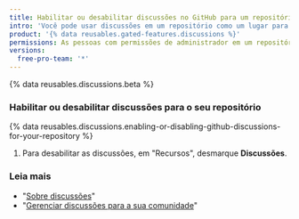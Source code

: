 ```yaml
---
title: Habilitar ou desabilitar discussões no GitHub para um repositório
intro: 'Você pode usar discussões em um repositório como um lugar para sua comunidade ter conversas, fazer perguntas e postar respostas sem definir o escopo de trabalho em um problema.'
product: '{% data reusables.gated-features.discussions %}'
permissions: As pessoas com permissões de administrador em um repositório podem habilitar discussões no repositório.
versions:
  free-pro-team: '*'
---
```


{% data reusables.discussions.beta %}

### Habilitar ou desabilitar discussões para o seu repositório

{% data reusables.discussions.enabling-or-disabling-github-discussions-for-your-repository %}
1. Para desabilitar as discussões, em "Recursos", desmarque **Discussões**.

### Leia mais

- "[Sobre discussões](/discussions/collaborating-with-your-community-using-discussions/about-discussions)"
- "[Gerenciar discussões para a sua comunidade](/discussions/managing-discussions-for-your-community)"

